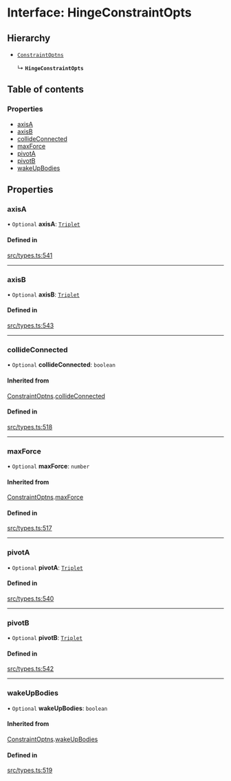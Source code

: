 # Interface: HingeConstraintOpts

## Hierarchy

- [`ConstraintOptns`](ConstraintOptns.md)

  ↳ **`HingeConstraintOpts`**

## Table of contents

### Properties

- [axisA](HingeConstraintOpts.md#axisa)
- [axisB](HingeConstraintOpts.md#axisb)
- [collideConnected](HingeConstraintOpts.md#collideconnected)
- [maxForce](HingeConstraintOpts.md#maxforce)
- [pivotA](HingeConstraintOpts.md#pivota)
- [pivotB](HingeConstraintOpts.md#pivotb)
- [wakeUpBodies](HingeConstraintOpts.md#wakeupbodies)

## Properties

### axisA

• `Optional` **axisA**: [`Triplet`](../modules.md#triplet)

#### Defined in

[src/types.ts:541](https://gitlab.com/rapidajs/rapida/-/blob/ac79872/packages/rapida-physics/src/types.ts#L541)

___

### axisB

• `Optional` **axisB**: [`Triplet`](../modules.md#triplet)

#### Defined in

[src/types.ts:543](https://gitlab.com/rapidajs/rapida/-/blob/ac79872/packages/rapida-physics/src/types.ts#L543)

___

### collideConnected

• `Optional` **collideConnected**: `boolean`

#### Inherited from

[ConstraintOptns](ConstraintOptns.md).[collideConnected](ConstraintOptns.md#collideconnected)

#### Defined in

[src/types.ts:518](https://gitlab.com/rapidajs/rapida/-/blob/ac79872/packages/rapida-physics/src/types.ts#L518)

___

### maxForce

• `Optional` **maxForce**: `number`

#### Inherited from

[ConstraintOptns](ConstraintOptns.md).[maxForce](ConstraintOptns.md#maxforce)

#### Defined in

[src/types.ts:517](https://gitlab.com/rapidajs/rapida/-/blob/ac79872/packages/rapida-physics/src/types.ts#L517)

___

### pivotA

• `Optional` **pivotA**: [`Triplet`](../modules.md#triplet)

#### Defined in

[src/types.ts:540](https://gitlab.com/rapidajs/rapida/-/blob/ac79872/packages/rapida-physics/src/types.ts#L540)

___

### pivotB

• `Optional` **pivotB**: [`Triplet`](../modules.md#triplet)

#### Defined in

[src/types.ts:542](https://gitlab.com/rapidajs/rapida/-/blob/ac79872/packages/rapida-physics/src/types.ts#L542)

___

### wakeUpBodies

• `Optional` **wakeUpBodies**: `boolean`

#### Inherited from

[ConstraintOptns](ConstraintOptns.md).[wakeUpBodies](ConstraintOptns.md#wakeupbodies)

#### Defined in

[src/types.ts:519](https://gitlab.com/rapidajs/rapida/-/blob/ac79872/packages/rapida-physics/src/types.ts#L519)
